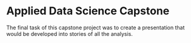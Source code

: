 # Applied Data Science Capstone

The final task of this capstone project was to create a presentation that would be developed into stories of all the analysis.
